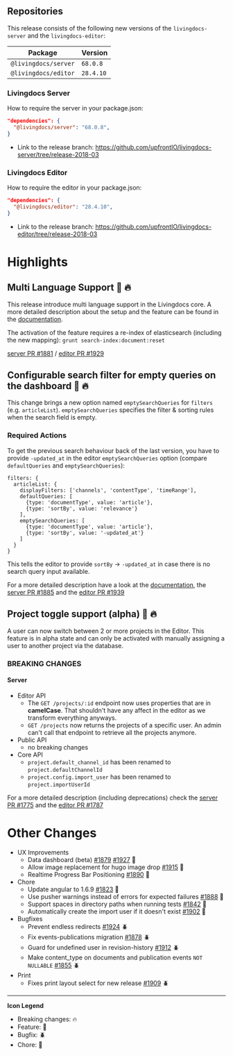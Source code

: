 
## Repositories

This release consists of the following new versions of the `livingdocs-server` and the `livingdocs-editor`:

Package | Version
--- | ---
`@livingdocs/server` | `68.0.8`
`@livingdocs/editor` | `28.4.10`

### Livingdocs Server

How to require the server in your package.json:

```json
"dependencies": {
  "@livingdocs/server": "68.0.8",
}
```

- Link to the release branch:
  https://github.com/upfrontIO/livingdocs-server/tree/release-2018-03

### Livingdocs Editor

How to require the editor in your package.json:

```json
"dependencies": {
  "@livingdocs/editor": "28.4.10",
}
```

- Link to the release branch:
  https://github.com/upfrontIO/livingdocs-editor/tree/release-2018-03

# Highlights

## Multi Language Support :gift: :fire:

This release introduce multi language support in the Livingdocs core. A more detailed description about the setup and the feature can be found in the [documentation](https://docs.livingdocs.io/walkthroughs/setup_multilanguage.html).

The activation of the feature requires a re-index of elasticsearch (including the new mapping): `grunt search-index:document:reset`

[server PR #1881](https://github.com/upfrontIO/livingdocs-server/pull/1881) / [editor PR #1929](https://github.com/upfrontIO/livingdocs-editor/pull/1929)

## Configurable search filter for empty queries on the dashboard :gift: :fire:

This change brings a new option named `emptySearchQueries` for `filters` (e.g. `articleList`). `emptySearchQueries` specifies the filter & sorting rules when the search field is empty.


### Required Actions

To get the previous search behaviour back of the last version, you have to provide `-updated_at` in the editor `emptySearchQueries` option (compare `defaultQueries` and `emptySearchQueries`):
```
filters: {
  articleList: {
    displayFilters: ['channels', 'contentType', 'timeRange'],
    defaultQueries: [
      {type: 'documentType', value: 'article'},
      {type: 'sortBy', value: 'relevance'}
    ],
    emptySearchQueries: [
      {type: 'documentType', value: 'article'},
      {type: 'sortBy', value: '-updated_at'}
    ]
  }
}
```

This tells the editor to provide `sortBy` -> `-updated_at` in case there is no search query input available.


For a more detailed description have a look at the [documentation](https://docs.livingdocs.io/reference-docs/editor-configuration/search-filters.html), the [server PR #1885](https://github.com/upfrontIO/livingdocs-server/pull/1885) and the [editor PR #1939](https://github.com/upfrontIO/livingdocs-editor/pull/1939)


## Project toggle support (alpha) :gift: :fire:

A user can now switch between 2 or more projects in the Editor. This feature is in alpha state and can only be activated with manually assigning a user to another project via the database.

### BREAKING CHANGES

#### Server
* Editor API
  * The `GET /projects/:id` endpoint now uses properties that are in **camelCase**.
   That shouldn't have any affect in the editor as we transform everything anyways.
  * `GET /projects` now returns the projects of a specific user.
    An admin can't call that endpoint to retrieve all the projects anymore.
* Public API
  * no breaking changes
* Core API
  * `project.default_channel_id` has been renamed to `project.defaultChannelId`
  * `project.config.import_user` has been renamed to `project.importUserId`

For a more detailed description (including deprecations) check the [server PR #1775](https://github.com/upfrontIO/livingdocs-server/pull/1775) and the [editor PR #1787](https://github.com/upfrontIO/livingdocs-editor/pull/1787)


# Other Changes

* UX Improvements
  * Data dashboard (beta) [#1879](https://github.com/upfrontIO/livingdocs-server/pull/1879) [#1927](https://github.com/upfrontIO/livingdocs-editor/pull/1927) :gift:
  * Allow image replacement for hugo image drop [#1915](https://github.com/upfrontIO/livingdocs-editor/pull/1915) :gift:
  * Realtime Progress Bar Positioning [#1890](https://github.com/upfrontIO/livingdocs-editor/pull/1890) :wrench:
* Chore
  * Update angular to 1.6.9 [#1823](https://github.com/upfrontIO/livingdocs-editor/pull/1823) :wrench:
  * Use pusher warnings instead of errors for expected failures [#1888](https://github.com/upfrontIO/livingdocs-editor/pull/1888) :wrench:
  * Support spaces in directory paths when running tests [#1842](https://github.com/upfrontIO/livingdocs-server/pull/1842) :wrench:
  * Automatically create the import user if it doesn't exist [#1902](https://github.com/upfrontIO/livingdocs-server/pull/1902) :wrench:
* Bugfixes
  * Prevent endless redirects  [#1924](https://github.com/upfrontIO/livingdocs-editor/pull/1924) :beetle:
  * Fix events-publications migration [#1878](https://github.com/upfrontIO/livingdocs-server/pull/1878) :beetle:
  * Guard for undefined user in revision-history [#1912](https://github.com/upfrontIO/livingdocs-editor/pull/1912) :beetle:
  * Make content_type on documents and publication events `NOT NULLABLE` [#1855](https://github.com/upfrontIO/livingdocs-server/pull/1855) :beetle:
* Print
  * Fixes print layout select for new release [#1909](https://github.com/upfrontIO/livingdocs-editor/pull/1909) :beetle:
---

  **Icon Legend**

  * Breaking changes: :fire:
  * Feature: :gift:
  * Bugfix: :beetle:
  * Chore: :wrench:
